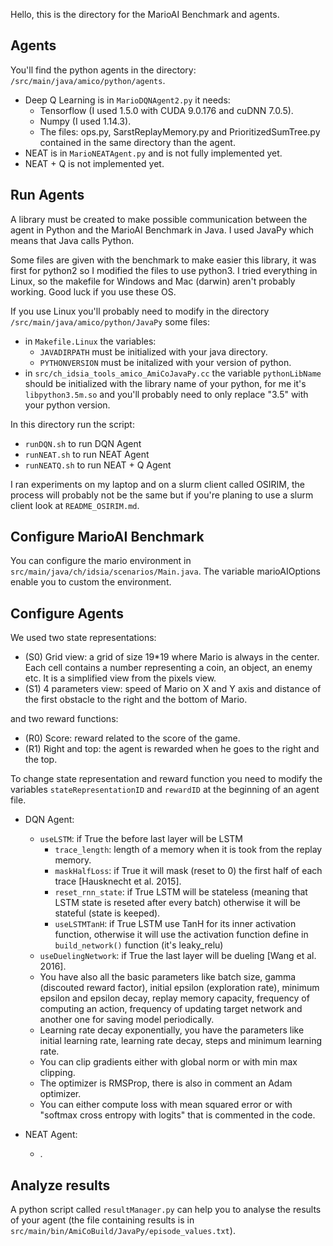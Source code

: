 Hello, this is the directory for the MarioAI Benchmark and agents.

## Agents

You'll find the python agents in the directory: `/src/main/java/amico/python/agents`.

* Deep Q Learning is in `MarioDQNAgent2.py` it needs:
  * Tensorflow (I used 1.5.0 with CUDA 9.0.176 and cuDNN 7.0.5).
  * Numpy (I used 1.14.3).
  * The files: ops.py, SarstReplayMemory.py and PrioritizedSumTree.py contained in the same directory than the agent.
* NEAT is in `MarioNEATAgent.py` and is not fully implemented yet.
* NEAT + Q is not implemented yet.

## Run Agents

A library must be created to make possible communication between the agent in Python and the MarioAI Benchmark in Java. I used JavaPy which means that Java calls Python.

Some files are given with the benchmark to make easier this library, it was first for python2 so I modified the files to use python3. I tried everything in Linux, so the makefile for Windows and Mac (darwin) aren't probably working. Good luck if you use these OS.

If you use Linux you'll probably need to modify in the directory `/src/main/java/amico/python/JavaPy` some files:
* in `Makefile.Linux` the variables:
  * `JAVADIRPATH` must be initialized with your java directory.
  * `PYTHONVERSION` must be initalized with your version of python.
* in `src/ch_idsia_tools_amico_AmiCoJavaPy.cc` the variable `pythonLibName` should be initialized with the library name of your python, for me it's `libpython3.5m.so` and you'll probably need to only replace "3.5" with your python version.

In this directory run the script: 
* `runDQN.sh` to run DQN Agent
* `runNEAT.sh` to run NEAT Agent
* `runNEATQ.sh` to run NEAT + Q Agent

I ran experiments on my laptop and on a slurm client called OSIRIM, the process will probably not be the same but if you're planing to use a slurm client look at `README_OSIRIM.md`.

## Configure MarioAI Benchmark

You can configure the mario environment in `src/main/java/ch/idsia/scenarios/Main.java`. The variable marioAIOptions enable you to custom the environment.

## Configure Agents

We used two state representations:
* (S0) Grid view: a grid of size 19*19 where Mario is always in the center. Each cell contains a number representing a coin, an object, an enemy etc. It is a simplified view from the pixels view.
* (S1) 4 parameters view: speed of Mario on X and Y axis and distance of the first obstacle to the right and the bottom of Mario.

and two reward functions:
* (R0) Score: reward related to the score of the game.
* (R1) Right and top: the agent is rewarded when he goes to the right and the top.

To change state representation and reward function you need to modify the variables `stateRepresentationID` and `rewardID` at the beginning of an agent file.

* DQN Agent:
  * `useLSTM`: if True the before last layer will be LSTM
    * `trace_length`: length of a memory when it is took from the replay memory.
    * `maskHalfLoss`: if True it will mask (reset to 0) the first half of each trace [Hausknecht et al. 2015].
    * `reset_rnn_state`: if True LSTM will be stateless (meaning that LSTM state is reseted after every batch) otherwise it will be stateful (state is keeped).
    * `useLSTMTanH`: if True LSTM use TanH for its inner activation function, otherwise it will use the activation function define in `build_network()` function (it's leaky_relu)
  * `useDuelingNetwork`: if True the last layer will be dueling [Wang et al. 2016].
  * You have also all the basic parameters like batch size, gamma (discouted reward factor), initial epsilon (exploration rate), minimum epsilon and epsilon decay, replay memory capacity, frequency of computing an action, frequency of updating target network and another one for saving model periodically.
  * Learning rate decay exponentially, you have the parameters like initial learning rate, learning rate decay, steps and minimum learning rate.
  * You can clip gradients either with global norm or with min max clipping.
  * The optimizer is RMSProp, there is also in comment an Adam optimizer.
  * You can either compute loss with mean squared error or with "softmax cross entropy with logits" that is commented in the code.

* NEAT Agent:
  * .
  
## Analyze results

A python script called `resultManager.py` can help you to analyse the results of your agent (the file containing results is in `src/main/bin/AmiCoBuild/JavaPy/episode_values.txt`).
